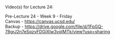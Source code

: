 Video(s) for Lecture 24:

Pre-Lecture 24 - Week 9 - Friday  
Canvas - https://canvas.ucsd.edu/  
Backup - https://drive.google.com/file/d/1FpGQ-78grJ2n7eSqzvFDGiXlw3vqIMTk/view?usp=sharing